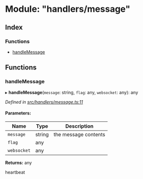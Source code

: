# Module: "handlers/message"

## Index

### Functions

* [handleMessage](_handlers_message_.md#handlemessage)

## Functions

### handleMessage

▸ **handleMessage**(`message`: string, `flag`: any, `websocket`: any): any

*Defined in [src/handlers/message.ts:11](https://github.com/ourcord/ourcord/blob/175a597/src/handlers/message.ts#L11)*

#### Parameters:

Name | Type | Description |
------ | ------ | ------ |
`message` | string | the message contents |
`flag` | any |  |
`websocket` | any |  |

**Returns:** any

heartbeat
